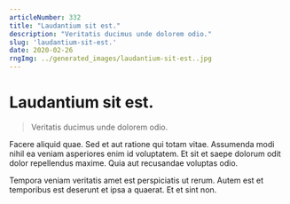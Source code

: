 ```yaml
---
articleNumber: 332
title: "Laudantium sit est."
description: "Veritatis ducimus unde dolorem odio."
slug: 'laudantium-sit-est.'
date: 2020-02-26
rngImg: ../generated_images/laudantium-sit-est..jpg
---
```


# Laudantium sit est.

> Veritatis ducimus unde dolorem odio.

Facere aliquid quae. Sed et aut ratione qui totam vitae. Assumenda modi nihil ea veniam asperiores enim id voluptatem. Et sit et saepe dolorum odit dolor repellendus maxime. Quia aut recusandae voluptas odio.
 Tempora veniam veritatis amet est perspiciatis ut rerum. Autem est et temporibus est deserunt et ipsa a quaerat. Et et sint non.
